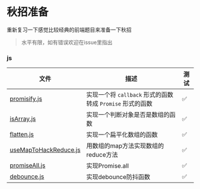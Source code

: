 # 秋招准备

重新复习一下感觉比较经典的前端题目来准备一下秋招

> 水平有限，如有错误欢迎在issue里指出

### js

| 文件                                                | 描述                                                      | 测试 |
| --------------------------------------------------- | --------------------------------------------------------- | ---- |
| [promisify.js](./js/promisify.js)                   | 实现一个将 `callback` 形式的函数转成 `Promise` 形式的函数 | ✅    |
| [isArray.js](./js/isArray.js)                       | 实现一个判断对象是否是数组的函数                          | ✅    |
| [flatten.js](./js/flatten.js)                       | 实现一个扁平化数组的函数                                  | ✅    |
| [useMapToHackReduce.js](./js/useMapToHackReduce.js) | 用数组的map方法实现数组的reduce方法                       | ✅    |
| [promiseAll.js](./js/promiseAll.js)                 | 实现Promise.all                                           | ✅    |
| [debounce.js](./js/debounce.js)                     | 实现debounce防抖函数                                      | ✅    |
